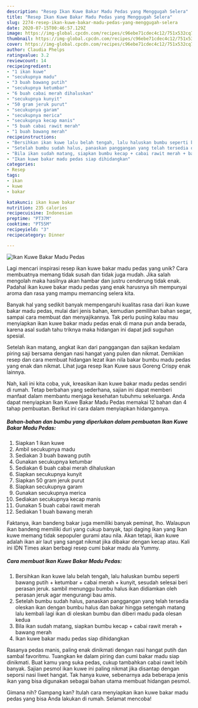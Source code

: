 ```yaml
---
description: "Resep Ikan Kuwe Bakar Madu Pedas yang Menggugah Selera"
title: "Resep Ikan Kuwe Bakar Madu Pedas yang Menggugah Selera"
slug: 2274-resep-ikan-kuwe-bakar-madu-pedas-yang-menggugah-selera
date: 2020-07-15T00:46:57.129Z
image: https://img-global.cpcdn.com/recipes/c96ebe71cdec4c12/751x532cq70/ikan-kuwe-bakar-madu-pedas-foto-resep-utama.jpg
thumbnail: https://img-global.cpcdn.com/recipes/c96ebe71cdec4c12/751x532cq70/ikan-kuwe-bakar-madu-pedas-foto-resep-utama.jpg
cover: https://img-global.cpcdn.com/recipes/c96ebe71cdec4c12/751x532cq70/ikan-kuwe-bakar-madu-pedas-foto-resep-utama.jpg
author: Claudia Phelps
ratingvalue: 3.2
reviewcount: 14
recipeingredient:
- "1 ikan kuwe"
- "secukupnya madu"
- "3 buah bawang putih"
- "secukupnya ketumbar"
- "6 buah cabai merah dihaluskan"
- "secukupnya kunyit"
- "50 gram jeruk purut"
- "secukupnya garam"
- "secukupnya merica"
- "secukupnya kecap manis"
- "5 buah cabai rawit merah"
- "1 buah bawang merah"
recipeinstructions:
- "Bersihkan ikan kuwe lalu belah tengah, lalu haluskan bumbu seperti bawang putih + ketumbar + cabai merah + kunyit, sesudah selesai beri perasan jeruk. sambil menunggu bumbu halus ikan didiamkan oleh perasan jeruk agar mengurangi bau amis."
- "Setelah bumbu sudah halus, panaskan panggangan yang telah tersedia oleskan ikan dengan bumbu halus dan bakar hingga setengah matang lalu kembali lagi ikan di oleskan bumbu dan diberi madu pada olesan kedua"
- "Bila ikan sudah matang, siapkan bumbu kecap + cabai rawit merah + bawang merah"
- "Ikan kuwe bakar madu pedas siap dihidangkan"
categories:
- Resep
tags:
- ikan
- kuwe
- bakar

katakunci: ikan kuwe bakar 
nutrition: 235 calories
recipecuisine: Indonesian
preptime: "PT37M"
cooktime: "PT55M"
recipeyield: "3"
recipecategory: Dinner

---
```



![Ikan Kuwe Bakar Madu Pedas](https://img-global.cpcdn.com/recipes/c96ebe71cdec4c12/751x532cq70/ikan-kuwe-bakar-madu-pedas-foto-resep-utama.jpg)

Lagi mencari inspirasi resep ikan kuwe bakar madu pedas yang unik? Cara membuatnya memang tidak susah dan tidak juga mudah. Jika salah mengolah maka hasilnya akan hambar dan justru cenderung tidak enak. Padahal ikan kuwe bakar madu pedas yang enak harusnya sih mempunyai aroma dan rasa yang mampu memancing selera kita.

Banyak hal yang sedikit banyak mempengaruhi kualitas rasa dari ikan kuwe bakar madu pedas, mulai dari jenis bahan, kemudian pemilihan bahan segar, sampai cara membuat dan menyajikannya. Tak perlu pusing kalau mau menyiapkan ikan kuwe bakar madu pedas enak di mana pun anda berada, karena asal sudah tahu triknya maka hidangan ini dapat jadi suguhan spesial.

Setelah ikan matang, angkat ikan dari panggangan dan sajikan kedalam piring saji bersama dengan nasi hangat yang pulen dan nikmat. Demikian resep dan cara membuat hidangan lezat ikan nila bakar bumbu madu pedas yang enak dan nikmat. Lihat juga resep Ikan Kuwe saus Goreng Crispy enak lainnya.


Nah, kali ini kita coba, yuk, kreasikan ikan kuwe bakar madu pedas sendiri di rumah. Tetap berbahan yang sederhana, sajian ini dapat memberi manfaat dalam membantu menjaga kesehatan tubuhmu sekeluarga. Anda dapat menyiapkan Ikan Kuwe Bakar Madu Pedas memakai 12 bahan dan 4 tahap pembuatan. Berikut ini cara dalam menyiapkan hidangannya.

<!--inarticleads1-->

##### Bahan-bahan dan bumbu yang diperlukan dalam pembuatan Ikan Kuwe Bakar Madu Pedas:

1. Siapkan 1 ikan kuwe
1. Ambil secukupnya madu
1. Sediakan 3 buah bawang putih
1. Gunakan secukupnya ketumbar
1. Sediakan 6 buah cabai merah dihaluskan
1. Siapkan secukupnya kunyit
1. Siapkan 50 gram jeruk purut
1. Siapkan secukupnya garam
1. Gunakan secukupnya merica
1. Sediakan secukupnya kecap manis
1. Gunakan 5 buah cabai rawit merah
1. Sediakan 1 buah bawang merah


Faktanya, ikan bandeng bakar juga memiliki banyak peminat, lho. Walaupun ikan bandeng memiliki duri yang cukup banyak, tapi daging ikan yang Ikan kuwe memang tidak sepopuler gurami atau nila. Akan tetapi, ikan kuwe adalah ikan air laut yang sangat nikmat jika dibakar dengan kecap atau. Kali ini IDN Times akan berbagi resep cumi bakar madu ala Yummy. 

<!--inarticleads2-->

##### Cara membuat Ikan Kuwe Bakar Madu Pedas:

1. Bersihkan ikan kuwe lalu belah tengah, lalu haluskan bumbu seperti bawang putih + ketumbar + cabai merah + kunyit, sesudah selesai beri perasan jeruk. sambil menunggu bumbu halus ikan didiamkan oleh perasan jeruk agar mengurangi bau amis.
1. Setelah bumbu sudah halus, panaskan panggangan yang telah tersedia oleskan ikan dengan bumbu halus dan bakar hingga setengah matang lalu kembali lagi ikan di oleskan bumbu dan diberi madu pada olesan kedua
1. Bila ikan sudah matang, siapkan bumbu kecap + cabai rawit merah + bawang merah
1. Ikan kuwe bakar madu pedas siap dihidangkan


Rasanya pedas manis, paling enak dinikmati dengan nasi hangat putih dan sambal favoritmu. Tuangkan ke dalam piring dan cumi bakar madu siap dinikmati. Buat kamu yang suka pedas, cukup tambahkan cabai rawit lebih banyak. Sajian pesmol ikan kuwe ini paling nikmat jika disantap dengan seporsi nasi liwet hangat. Tak hanya kuwe, sebenarnya ada beberapa jenis ikan yang bisa digunakan sebagai bahan utama membuat hidangan pesmol. 

Gimana nih? Gampang kan? Itulah cara menyiapkan ikan kuwe bakar madu pedas yang bisa Anda lakukan di rumah. Selamat mencoba!
